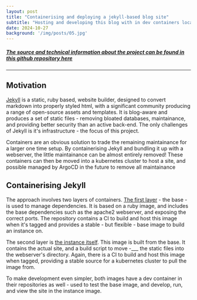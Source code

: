 ```yaml
---
layout: post
title: "Containerising and deploying a jekyll-based blog site"
subtitle: "Hosting and developing this blog with in dev containers locally and kubernetes in the cloud."
date: 2024-10-27
background: '/img/posts/05.jpg'
---
```


##### [The source and technical information about the project can be found in this github repository here](https://github.com/MaxHerbs/eta-ornament)

---
## Motivation
[Jekyll](https://jekyllrb.com/) is a static, ruby based, website builder, designed to convert markdown into properly styled html, with a significant community producing a range of open-source assets and templates. It is blog-aware and produces a set of static files - removing bloated databases, maintainance, and providing better security than an active back-end. The only challenges of Jekyll is it's infrastructure - the focus of this project.

Containers are an obvious solution to trade the remaining maintainance for a larger one time setup. By containerising Jekyll and bundling it up with a webserver, the little maintainance can be almost entirely removed! These containers can then be moved into a kubernetes cluster to host a site, and possible managed by ArgoCD in the future to remove all maintainance


## Containerising Jekyll
The approach involves two layers of containers. [The first layer](https://github.com/MaxHerbs/jekyll-base) - the base - is used to manage dependencies. It is based on a ruby image, and includes the base dependencies such as the apache2 webserver, and exposing the correct ports. The repository contains a CI to build and host this image when it's tagged and provides a stable - but flexible - base image to build an instance on.

The second layer is [the instance itself](https://github.com/MaxHerbs/jekyll-instance). This image is built from the base. It contains the actual site, and a build script to move -___ the  static files into the webserver's directory. Again, there is a CI to build and host this image when tagged, providing a stable source for a kubernetes cluster to pull the image from.

To make development even simpler, both images have a dev container in their repositories as well - used to test the base image, and develop, run, and view the site in the instance image. 